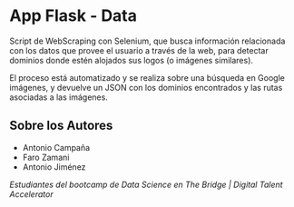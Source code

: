 # App Flask - Data 
Script de WebScraping con Selenium, que busca información relacionada con los datos que provee el usuario a través de la web, para detectar dominios donde estén alojados sus logos (o imágenes similares). 

El proceso está automatizado y se realiza sobre una búsqueda en Google imágenes, y devuelve un JSON con los dominios encontrados y las rutas asociadas a las imágenes.

## Sobre los Autores
- Antonio Campaña
- Faro Zamani
- Antonio Jiménez

*Estudiantes del bootcamp de Data Science en The Bridge | Digital Talent Accelerator*
